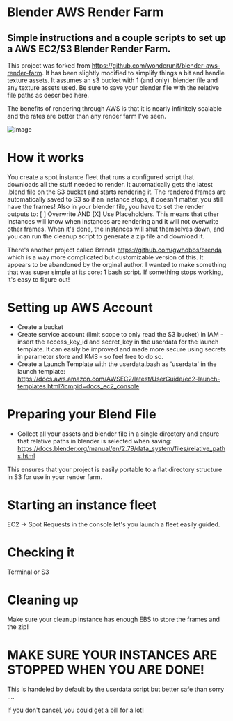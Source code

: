 # Blender AWS Render Farm

## Simple instructions and a couple scripts to set up a AWS EC2/S3 Blender Render Farm.

This project was forked from https://github.com/wonderunit/blender-aws-render-farm.
It has been slightly modified to simplify things a bit and handle texture assets.
It assumes an s3 bucket with 1 (and only) .blender file and any texture assets used.
Be sure to save your blender file with the relative file paths as described here.  

The benefits of rendering through AWS is that it is nearly infinitely scalable and the rates are better than any render farm I've seen.

![image](https://user-images.githubusercontent.com/441117/71633838-d425b400-2be4-11ea-935f-03eb607695db.png)

# How it works

You create a spot instance fleet that runs a configured script that downloads all the stuff needed to render. It automatically gets the latest .blend file on the S3 bucket and starts rendering it. The rendered frames are automatically saved to S3 so if an instance stops, it doesn't matter, you still have the frames! Also in your blender file, you have to set the render outputs to: [ ] Overwrite AND [X] Use Placeholders. This means that other instances will know when instances are rendering and it will not overwrite other frames. When it's done, the instances will shut themselves down, and you can run the cleanup script to generate a zip file and download it.

There's another project called Brenda https://github.com/gwhobbs/brenda which is a way more complicated but customizable version of this. It appears to be abandoned by the orginal author. I wanted to make something that was super simple at its core: 1 bash script. If something stops working, it's easy to figure out!

# Setting up AWS Account

* Create a bucket 
* Create service account (limit scope to only read the S3 bucket) in IAM - insert the access_key_id and secret_key in the userdata for the launch template.
It can easily be improved and made more secure using secrets in parameter store and KMS - so feel free to do so.  
* Create a Launch Template with the userdata.bash as 'userdata' in the launch template:
https://docs.aws.amazon.com/AWSEC2/latest/UserGuide/ec2-launch-templates.html?icmpid=docs_ec2_console


# Preparing your Blend File
* Collect all your assets and blender file in a single directory and ensure that relative paths in blender is selected when saving: https://docs.blender.org/manual/en/2.79/data_system/files/relative_paths.html

This ensures that your project is easily portable to a flat directory structure in S3 for use in your render farm.

# Starting an instance fleet
EC2 -> Spot Requests in the console let's you launch a fleet easily guided. 

# Checking it 

Terminal or S3

# Cleaning up
Make sure your cleanup instance has enough EBS to store the frames and the zip!


# MAKE SURE YOUR INSTANCES ARE STOPPED WHEN YOU ARE DONE!
This is handeled by default by the userdata script but better safe than sorry ....

If you don't cancel, you could get a bill for a lot!
